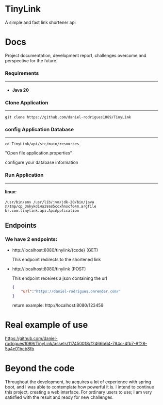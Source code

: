 # TinyLink
A simple and fast link shortener api


# Docs
Project documentation, development report, challenges overcome and perspective for the future.

### Requirements
---
- #### Java 20
### Clone Application
---
    git clone https://github.com/daniel-rodrigues1089/TinyLink

### config Application Database
---
    cd TinyLink/api/src/main/resources
    
"Open file application.properties"


configure your database information

### Run Application
---
#### linux:
    /usr/bin/env /usr/lib/jvm/jdk-20/bin/java @/tmp/cp_3nkykdi4a29a85coxhnscf64m.argfile br.com.tinylink.api.ApiApplication 



## Endpoints
### We have 2 endpoints:

- http://localhost:8080/tinylink/{code} (GET)

    This endpoint redirects to the shortened link
- http://localhost:8080/tinylink (POST)
    
    This endpoint receives a json containing the url

    ```json
    {
        "url":"https://daniel-rodrigues.onrender.com/"
    }
    ```

    return example: http://localhost:8080/123456


# Real example of use


https://github.com/daniel-rodrigues1089/TinyLink/assets/117450018/f2466b64-784c-4fb7-8f28-5a4e01bcb8fb




# Beyond the code

Throughout the development, he acquires a lot of experience with spring boot, and I was able to contemplate how powerful it is.
I intend to continue this project, creating a web interface. For ordinary users to use;
I am very satisfied with the result and ready for new challenges.
